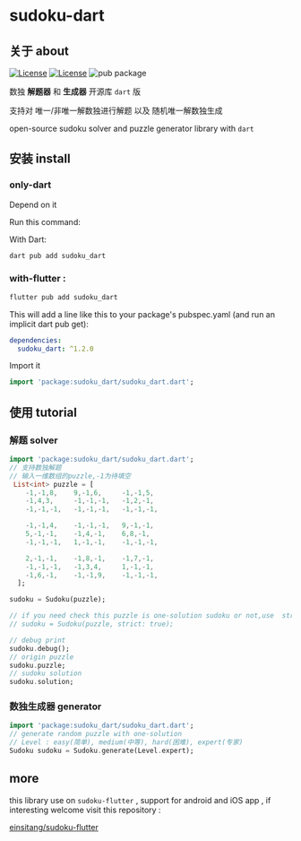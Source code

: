 # sudoku-dart


## 关于 about

 [![License](https://img.shields.io/badge/License-Anti%20996-blue.svg)](https://github.com/996icu/996.ICU/blob/master/LICENSE) 
 [![License](https://img.shields.io/badge/BSD-3-Clause.svg)](https://opensource.org/licenses/BSD-3-Clause)
 ![pub package](https://img.shields.io/pub/v/sudoku_dart.svg)

数独 **解题器** 和 **生成器** 开源库 `dart` 版

支持对 唯一/非唯一解数独进行解题 以及 随机唯一解数独生成

open-source sudoku solver and puzzle generator library with `dart`

## 安装 install

### only-dart

Depend on it

Run this command:

With Dart:
```dart
dart pub add sudoku_dart
```

### with-flutter :
```dart
flutter pub add sudoku_dart
```

This will add a line like this to your package's pubspec.yaml (and run an implicit dart pub get):

```yaml
dependencies:
  sudoku_dart: ^1.2.0
```

Import it
```dart
import 'package:sudoku_dart/sudoku_dart.dart';
```

## 使用 tutorial

### 解题 solver
```dart
import 'package:sudoku_dart/sudoku_dart.dart';
// 支持数独解题
// 输入一维数组的puzzle,-1为待填空
 List<int> puzzle = [
    -1,-1,8,    9,-1,6,     -1,-1,5,
    -1,4,3,     -1,-1,-1,   -1,2,-1,
    -1,-1,-1,   -1,-1,-1,   -1,-1,-1,

    -1,-1,4,    -1,-1,-1,   9,-1,-1,
    5,-1,-1,    -1,4,-1,    6,8,-1,
    -1,-1,-1,   1,-1,-1,    -1,-1,-1,

    2,-1,-1,    -1,8,-1,    -1,7,-1,
    -1,-1,-1,   -1,3,4,     1,-1,-1,
    -1,6,-1,    -1,-1,9,    -1,-1,-1,
  ];

sudoku = Sudoku(puzzle);

// if you need check this puzzle is one-solution sudoku or not,use  strict:true 
// sudoku = Sudoku(puzzle, strict: true);

// debug print
sudoku.debug();
// origin puzzle
sudoku.puzzle;
// sudoku solution
sudoku.solution;
```

### 数独生成器 generator
```dart
import 'package:sudoku_dart/sudoku_dart.dart';
// generate random puzzle with one-solution
// Level : easy(简单), medium(中等), hard(困难), expert(专家)
Sudoku sudoku = Sudoku.generate(Level.expert);
```

## more
this library use on `sudoku-flutter` , support for android and iOS app  , if interesting welcome visit this repository : 

[einsitang/sudoku-flutter](https://github.com/einsitang/sudoku-flutter)

